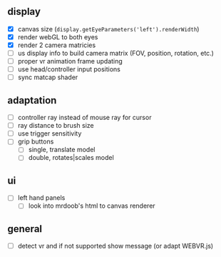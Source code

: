 ## display
- [x] canvas size (`display.getEyeParameters('left').renderWidth`)
- [x] render webGL to both eyes
- [x] render 2 camera matricies
- [ ] us display info to build camera matrix (FOV, position, rotation, etc.)
- [ ] proper vr animation frame updating
- [ ] use head/controller input positions
- [ ] sync matcap shader

## adaptation
- [ ] controller ray instead of mouse ray for cursor
- [ ] ray distance to brush size
- [ ] use trigger sensitivity
- [ ] grip buttons
	- [ ] single, translate model
	- [ ] double, rotates|scales model

## ui
- [ ] left hand panels
  - [ ] look into mrdoob's html to canvas renderer

## general
- [ ] detect vr and if not supported show message (or adapt WEBVR.js)